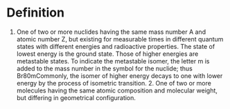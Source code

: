 # Definition

1.  One of two or more nuclides having the same mass number A and atomic
    number Z, but existing for measurable times in different quantum
    states with different energies and radioactive properties. The state
    of lowest energy is the ground state. Those of higher energies are
    metastable states. To indicate the metastable isomer, the letter m
    is added to the mass number in the symbol for the nuclide; thus
    Br80mCommonly, the isomer of higher energy decays to one with lower
    energy by the process of isometric transition. 2. One of two or more
    molecules having the same atomic composition and molecular weight,
    but differing in geometrical configuration.
